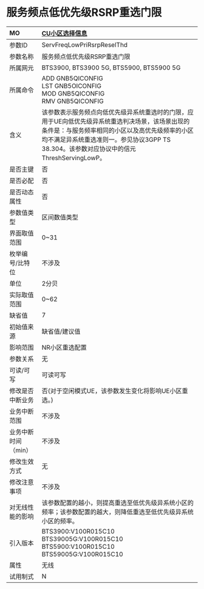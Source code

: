 # 服务频点低优先级RSRP重选门限<table><thread><tr><th align = "left">MO</th><th align = "left"><a href = "index.html#服务频点低优先级RSRP重选门限-8">CU小区选择信息</a></td></tr></thread><tbody><tr><td>参数ID</td><td>ServFreqLowPriRsrpReselThd</td></tr><tr><td>参数名称</td><td>服务频点低优先级RSRP重选门限</td></tr><tr><td>所属网元</td><td>BTS3900, BTS3900 5G, BTS5900, BTS5900 5G</td></tr><tr><td>所属命令</td><td>ADD GNB5QICONFIG<br>LST GNB5OICONFIG<br>MOD GNB5QICONFIG<br>RMV GNB5QICONFIG</td></tr><tr><td>含义</td><td>该参数表示服务频点向低优先级异系统重选时的门限，应用于UE向低优先级异系统重选判决场景，该场景出现的条件是：与服务频率相同的小区以及高优先级频率的小区均不满足异系统重选准则一。参见协议3GPP TS 38.304。该参数对应协议中的信元ThreshServingLowP。</td></tr><tr><td>是否主键</td><td>否</td></tr><tr><td>是否必配</td><td>否</td></tr><tr><td>是否动态属性</td><td>否</td></tr><tr><td>参数值类型</td><td>区间数值类型</td></tr><tr><td>界面取值范围</td><td>0~31</td></tr><tr><td>枚举编号/比特位</td><td>不涉及</td></tr><tr><td>单位</td><td>2分贝</td></tr><tr><td>实际取值范围</td><td>0~62</td></tr><tr><td>缺省值</td><td>7</td></tr><tr><td>初始值来源</td><td>缺省值/建议值</td></tr><tr><td>影响范围</td><td>NR小区重选配置</td></tr><tr><td>参数关系</td><td>无</td></tr><tr><td>可读/可写</td><td>可读可写</td></tr><tr><td>修改是否中断业务</td><td>否(对于空闲模式UE，该参数发生变化将影响UE小区重选。)</td></tr><tr><td>业务中断范围</td><td>不涉及</td></tr><tr><td>业务中断时间（min）</td><td>不涉及</td></tr><tr><td>修改生效方式</td><td>无</td></tr><tr><td>修改注意事项</td><td>不涉及</td></tr><tr><td>对无线性能的影响</td><td>该参数配置的越小，则提高重选至低优先级异系统小区的频率；该参数配置的越大，则降低重选至低优先级异系统小区的频率。</td></tr><tr><td>引入版本</td><td>BTS3900:V100R015C10<br>BTS39005G:V100R015C10<br>BTS5900:V100R015C10<br>BTS59005G:V100R015C10</td></tr><tr><td>属性</td><td>无线</td></tr><tr><td>试用制式</td><td>N</td></tr></tbody></table>